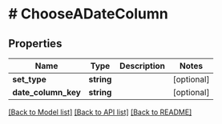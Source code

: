 # # ChooseADateColumn

## Properties

Name | Type | Description | Notes
------------ | ------------- | ------------- | -------------
**set_type** | **string** |  | [optional]
**date_column_key** | **string** |  | [optional]

[[Back to Model list]](../../README.md#models) [[Back to API list]](../../README.md#endpoints) [[Back to README]](../../README.md)
